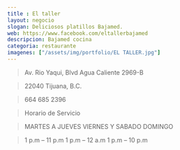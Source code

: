 ```yaml
---
title : El taller
layout: negocio
slogan: Deliciosos platillos Bajamed.
web: https://www.facebook.com/eltallerbajamed
descripcion: Bajamed cocina
categoria: restaurante
imagenes: ["/assets/img/portfolio/EL TALLER.jpg"]
---
```

>Av. Rio Yaqui, Blvd Agua Caliente 2969-B

>22040 Tijuana, B.C.

>664 685 2396

>Horario de Servicio 

>MARTES A JUEVES      VIERNES Y SABADO      DOMINGO

>1 p.m – 11 p.m	      1 p.m – 12 a.m  		  1 p.m – 10 p.m
